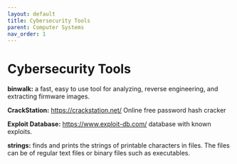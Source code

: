 ```yaml
---
layout: default
title: Cybersecurity Tools
parent: Computer Systems
nav_order: 1
---
```


# Cybersecurity Tools

**binwalk:** a fast, easy to use tool for analyzing, reverse engineering, and extracting firmware images.

**CrackStation:** https://crackstation.net/ Online free password hash cracker

**Exploit Database:** https://www.exploit-db.com/ database with known exploits.

**strings:** finds and prints the strings of printable characters in files. The files
can be of regular text files or binary files such as executables.
